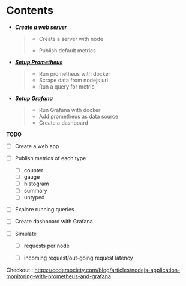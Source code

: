 

# Contents



- ***[Create a web server](./01-setup-webservice.md)***

  > - Create a server with node
  >
  > - Publish default metrics

- ***[Setup Prometheus](./02-setup-prometheus.md)***

  > - Run prometheus with docker
  > - Scrape data from nodejs url
  > - Run a query for metric

- ***[Setup Grafana](./03-setup-grafana.md)***

  > - Run Grafana with docker
  > - Add prometheus as data source
  > - Create a dashboard

  

**TODO** 

- [ ] Create a web app

- [ ] Publish metrics of each type 
  - [ ] counter
  - [ ] gauge
  - [ ] histogram
  - [ ] summary 
  - [ ] untyped
  
- [ ] Explore running queries

- [ ] Create dashboard with Grafana

- [ ] Simulate

  - [ ] requests per node

  - [ ] incoming request/out-going request latency

    







Checkout : https://codersociety.com/blog/articles/nodejs-application-monitoring-with-prometheus-and-grafana